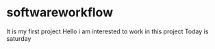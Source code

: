 # softwareworkflow
It is my first project
Hello i am interested to work in this project
Today is saturday
